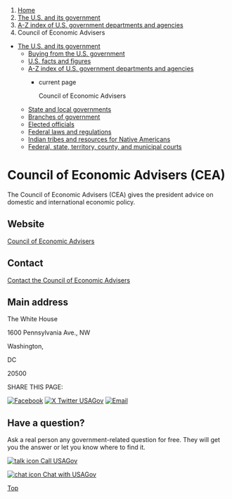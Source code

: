 1. [Home](/)
2. [The U.S. and its government](/about-the-us)
3. [A-Z index of U.S. government departments and agencies](/agency-index)
4. Council of Economic Advisers

* [The U.S. and its government](/about-the-us)
  + [Buying from the U.S. government](/buy-from-government)
  + [U.S. facts and figures](/facts-figures)
  + [A-Z index of U.S. government departments and agencies](/agency-index)
    - current page

      Council of Economic Advisers
  + [State and local governments](/state-local-governments)
  + [Branches of government](/branches-of-government)
  + [Elected officials](/elected-officials)
  + [Federal laws and regulations](/laws-and-regulations)
  + [Indian tribes and resources for Native Americans](/tribes)
  + [Federal, state, territory, county, and municipal courts](/courts)

Council of Economic Advisers
(CEA)
==================================

The Council of Economic Advisers (CEA) gives the president advice on domestic and international economic policy.

Website
-------

[Council of Economic Advisers](https://www.whitehouse.gov/cea)

Contact
-------

[Contact the Council of Economic Advisers](https://www.whitehouse.gov/contact)

Main address
------------

The White House
  

1600 Pennsylvania Ave., NW
  

Washington,

DC

20500

SHARE THIS PAGE:

[![Facebook](/themes/custom/usagov/images/social-media-icons/Facebook_Icon.svg)](https://www.facebook.com/sharer/sharer.php?u=https://www.usa.gov/agencies/council-of-economic-advisers&v=3)
[![X Twitter USAGov](/themes/custom/usagov/images/social-media-icons/X_Twitter_Icon.svg?version=2)](https://twitter.com/intent/tweet?source=webclient&text=https://www.usa.gov/agencies/council-of-economic-advisers)
[![Email](/themes/custom/usagov/images/social-media-icons/Email_Icon.svg?version=2)](mailto:?subject=https://www.usa.gov/agencies/council-of-economic-advisers)

Have a question?
----------------

Ask a real person any government-related question for free. They will get you the answer or let you know where to find it.

[![talk icon](/themes/custom/usagov/images/ICONS_talk.png)
Call USAGov](/phone)

[![chat icon](/themes/custom/usagov/images/ICONS_chat.png)
Chat with USAGov](/chat)

[Top](#main-content)